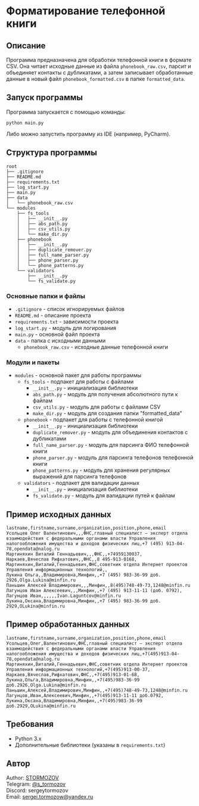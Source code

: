 # Форматирование телефонной книги
## Описание
Программа предназначена для обработки телефонной книги в формате CSV. Она читает исходные данные из файла `phonebook_raw.csv`, парсит и объединяет контакты с дубликатами, а затем записывает обработанные данные в новый файл `phonebook_formatted.csv` в папке `formatted_data`.

## Запуск программы
Программа запускается с помощью команды:
```
python main.py
```
Либо можно запустить программу из IDE (например, PyCharm).

## Структура программы
```
root
├── .gitignore
├── README.md
├── requirements.txt
├── log_start.py
├── main.py
├── data
│   └── phonebook_raw.csv
└── modules
    ├── fs_tools
    │   ├── __init__.py
    │   ├── abs_path.py
    │   ├── csv_utils.py
    │   └── make_dir.py
    ├── phonebook
    │   ├── __init__.py
    │   ├── duplicate_remover.py
    │   ├── full_name_parser.py
    │   ├── phone_parser.py
    │   └── phone_patterns.py
    └── validators
        ├── __init__.py
        └── fs_validate.py
```
### Основные папки и файлы
* `.gitignore` - список игнорируемых файлов
* `README.md` - описание проекта
* `requirements.txt` - зависимости проекта
* `log_start.py` - модуль для логирования
* `main.py` - основной файл проекта
* `data` - папка с исходными данными
    * `phonebook_raw.csv` - исходные данные телефонной книги

### Модули и пакеты
* `modules` - основной пакет для работы программы
  * `fs_tools` - подпакет для работы с файлами
    * `__init__.py` - инициализация библиотеки
    * `abs_path.py` - модуль для получения абсолютного пути к файлам
    * `csv_utils.py` - модуль для работы с файлами CSV
    * `make_dir.py` - модуль для создания папки "formatted_data"
  * `phonebook` - подпакет для работы с телефонной книгой
    * `__init__.py` - инициализация библиотеки
    * `duplicate_remover.py` - модуль для объединения контактов с дубликатами
    * `full_name_parser.py` - модуль для парсинга ФИО телефонной книги
    * `phone_parser.py` - модуль для парсинга телефонов телефонной книги
    * `phone_patterns.py` - модуль для хранения регулярных выражений для парсинга телефонов
  * `validators` - подпакет для валидации данных
    * `__init__.py` - инициализация библиотеки
    * `fs_validate.py` - модуль для валидации путей к файлам

## Пример исходных данных
```csv
lastname,firstname,surname,organization,position,phone,email
Усольцев Олег Валентинович,,,ФНС,главный специалист – эксперт отдела взаимодействия с федеральными органами власти Управления налогообложения имущества и доходов физических лиц,+7 (495) 913-04-78,opendata@nalog.ru
Мартиняхин Виталий Геннадьевич,,,ФНС,,+74959130037,
Наркаев,Вячеслав Рифхатович,,ФНС,,8 495-913-0168,
Мартиняхин,Виталий,Геннадьевич,ФНС,cоветник отдела Интернет проектов Управления информационных технологий,,
Лукина Ольга,,Владимировна,Минфин,,+7 (495) 983-36-99 доб. 2926,Olga.Lukina@minfin.ru
Паньшин Алексей Владимирович,,,Минфин,,8(495)748-49-73,1248@minfin.ru
Лагунцов Иван Алексеевич,,,Минфин,,+7 (495) 913-11-11 (доб. 0792),
Лагунцов Иван,,,,,,Ivan.Laguntcov@minfin.ru
Лукина,Оксана,Владимировна,Минфин,,+7 (495) 983-36-99 доб. 2929,OLukina@minfin.ru
```

## Пример обработанных данных
```csv
lastname,firstname,surname,organization,position,phone,email
Усольцев,Олег,Валентинович,ФНС,главный специалист – эксперт отдела взаимодействия с федеральными органами власти Управления налогообложения имущества и доходов физических лиц,+7(495)913-04-78,opendata@nalog.ru
Мартиняхин,Виталий,Геннадьевич,ФНС,cоветник отдела Интернет проектов Управления информационных технологий,+7(495)913-00-37,
Наркаев,Вячеслав,Рифхатович,ФНС,,+7(495)913-01-68,
Лукина,Ольга,Владимировна,Минфин,,+7(495)983-36-99 доб.2926,Olga.Lukina@minfin.ru
Паньшин,Алексей,Владимирович,Минфин,,+7(495)748-49-73,1248@minfin.ru
Лагунцов,Иван,Алексеевич,Минфин,,+7(495)913-11-11 доб.0792,
Лукина,Оксана,Владимировна,Минфин,,+7(495)983-36-99 доб.2929,OLukina@minfin.ru
```

## Требования
- Python 3.x
- Дополнительные библиотеки (указаны в `requirements.txt`)

## Автор
Author: [STORMOZOV](https://github.com/stormozov)   
Telegram: [@s_tormozov](https://t.me/s_tormozov)    
Discord: sergeytormozov  
Email: sergei.tormozow@yandex.ru